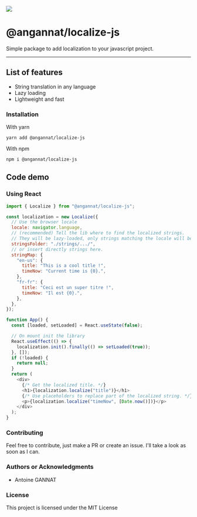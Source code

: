 ![](logo.png)

# @angannat/localize-js

Simple package to add localization to your javascript project.

---

## List of features

- String translation in any language
- Lazy loading
- Lightweight and fast

### Installation

With yarn

```shell
yarn add @angannat/localize-js
```

With npm

```shell
npm i @angannat/localize-js
```

## Code demo

### Using React

```js
import { Localize } from "@angannat/localize-js";

const localization = new Localize({
  // Use the browser locale
  locale: navigator.language,
  // (recommended) Tell the lib where to find the localized strings.
  // They will be lazy-loaded, only strings matching the locale will be loaded.
  stringsFolder: "./strings/.../",
  // or insert directly strings here.
  stringMap: {
    "en-us": {
      title: "This is a cool title !",
      timeNow: "Current time is {0}.",
    },
    "fr-fr": {
      title: "Ceci est un super titre !",
      timeNow: "Il est {0}.",
    },
  },
});

function App() {
  const [loaded, setLoaded] = React.useState(false);

  // On mount init the library
  React.useEffect(() => {
    localization.init().finally(() => setLoaded(true));
  }, []);
  if (!loaded) {
    return null;
  }
  return (
    <div>
      {/* Get the localized title. */}
      <h1>{localization.localize("title")}</h1>
      {/* Use placeholders to replace part of the localized string. */}
      <p>{localization.localize("timeNow", [Date.now()])}</p>
    </div>
  );
}
```

### Contributing

Feel free to contribute, just make a PR or create an issue. I'll take a look as soon as I can.

### Authors or Acknowledgments

- Antoine GANNAT

### License

This project is licensed under the MIT License
